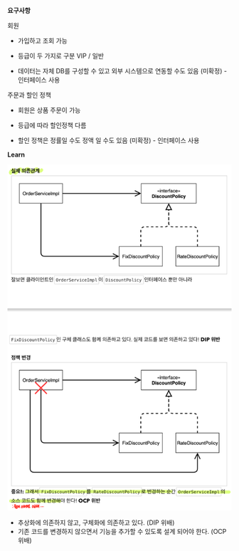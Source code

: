 **요구사항**

회원

- 가입하고 조회 가능

- 등급이 두 가지로 구분 VIP / 일반

- 데이터는 자체 DB를 구성할 수 있고 외부 시스템으로 연동할 수도 있음 (미확정) - 인터페이스 사용



주문과 할인 정책

- 회원은 상품 주문이 가능

- 등급에 따라 할인정책 다름

- 할인 정책은 정률일 수도 정액 일 수도 있음 (미확정) - 인터페이스 사용

**Learn**

![](./img.png)

- 추상화에 의존하지 않고, 구체화에 의존하고 있다. (DIP 위배)
- 기존 코드를 변경하지 않으면서 기능을 추가할 수 있도록 설계 되어야 한다. (OCP 위배)